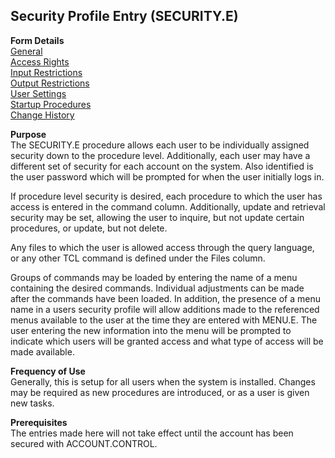 ##  Security Profile Entry (SECURITY.E)

<PageHeader />

**Form Details**  
[ General ](SECURITY-E-1/README.md)   
[ Access Rights ](SECURITY-E-2/README.md)   
[ Input Restrictions ](SECURITY-E-3/README.md)   
[ Output Restrictions ](SECURITY-E-4/README.md)   
[ User Settings ](SECURITY-E-5/README.md)   
[ Startup Procedures ](SECURITY-E-6/README.md)   
[ Change History ](SECURITY-E-7/README.md)   

**Purpose**  
The SECURITY.E procedure allows each user to be individually assigned security
down to the procedure level. Additionally, each user may have a different set
of security for each account on the system. Also identified is the user
password which will be prompted for when the user initially logs in.  
  
If procedure level security is desired, each procedure to which the user has
access is entered in the command column. Additionally, update and retrieval
security may be set, allowing the user to inquire, but not update certain
procedures, or update, but not delete.  
  
Any files to which the user is allowed access through the query language, or
any other TCL command is defined under the Files column.  
  
Groups of commands may be loaded by entering the name of a menu containing the
desired commands. Individual adjustments can be made after the commands have
been loaded. In addition, the presence of a menu name in a users security
profile will allow additions made to the referenced menus available to the
user at the time they are entered with MENU.E. The user entering the new
information into the menu will be prompted to indicate which users will be
granted access and what type of access will be made available.

**Frequency of Use**  
Generally, this is setup for all users when the system is installed. Changes
may be required as new procedures are introduced, or as a user is given new
tasks.

**Prerequisites**  
The entries made here will not take effect until the account has been secured
with ACCOUNT.CONTROL.

<badge text= "Version 8.10.57" vertical="middle" />

<PageFooter />